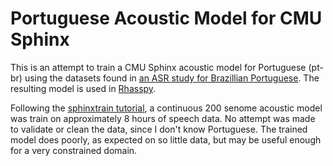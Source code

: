 # Portuguese Acoustic Model for CMU Sphinx

This is an attempt to train a CMU Sphinx acoustic model for Portuguese (pt-br) using the datasets found in [an ASR study for Brazillian Portuguese](https://github.com/igormq/asr-study). The resulting model is used in [Rhasspy](https://github.com/synesthesiam/rhasspy).

Following the [sphinxtrain tutorial](https://cmusphinx.github.io/wiki/tutorialam/), a continuous 200 senome acoustic model was train on approximately 8 hours of speech data. No attempt was made to validate or clean the data, since I don't know Portuguese. The trained model does poorly, as expected on so little data, but may be useful enough for a very constrained domain.
